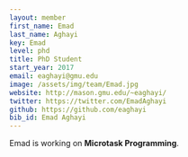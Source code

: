 ```yaml
---
layout: member
first_name: Emad
last_name: Aghayi
key: Emad
level: phd 
title: PhD Student
start_year: 2017
email: eaghayi@gmu.edu
image: /assets/img/team/Emad.jpg
website: http://mason.gmu.edu/~eaghayi/
twitter: https://twitter.com/EmadAghayi
github: https://github.com/eaghayi
bib_id: Emad Aghayi
---
```

Emad is working on **Microtask Programming**.